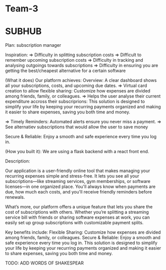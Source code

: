 # Team-3
# SUBHUB

Plan:
subscription manager

Inspiration:
=> Difficulty in splitting subscription costs
=> Difficult to remember upcoming subscription costs
=> Difficulty in tracking and analysing outgoings towards subscriptions
=> Difficulty in ensuring you are getting the best/cheapest alternative for a certain software

(What it does) Our platform achieves:
Overview: A clear dashboard shows all your subscriptions, costs, and upcoming due dates.
=> Virtual card creation to allow flexible sharing: 
Customize how expenses are divided among friends, family, or colleagues.
=> Helps the user analyse their current expenditure accross their subscriprions:
This solution is designed to simplify your life by keeping your recurring payments organized and making it easier to share expenses, saving you both time and money.

=> Timely Reminders: Automated alerts ensure you never miss a payment.
=> See alternatiev subscriptions that would allow the user to save money

Secure & Reliable: Enjoy a smooth and safe experience every time you log in.


(How you built it):
We are using a flask backend with a react front end.

Description:

Our application is a user-friendly online tool that makes managing your recurring expenses simple and stress-free. It lets you see all your subscriptions—like streaming services, gym memberships, or software licenses—in one organized place. You'll always know when payments are due, how much each costs, and you'll receive friendly reminders before renewals.

What’s more, our platform offers a unique feature that lets you share the cost of subscriptions with others. Whether you’re splitting a streaming service bill with friends or sharing software expenses at work, you can easily set up group subscriptions with customizable payment splits.

Key benefits include:
Flexible Sharing: Customize how expenses are divided among friends, family, or colleagues.
Secure & Reliable: Enjoy a smooth and safe experience every time you log in.
This solution is designed to simplify your life by keeping your recurring payments organized and making it easier to share expenses, saving you both time and money.


TODO:
ADD WORDS OF SHAKESPEAR 

